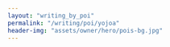 ```yaml
---
layout: "writing_by_poi"
permalink: "/writing/poi/yojoa"
header-img: "assets/owner/hero/pois-bg.jpg"
---
```

